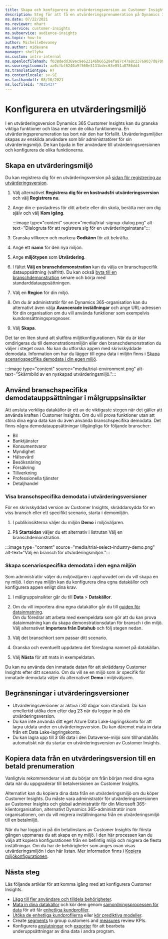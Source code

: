 ```yaml
---
title: Skapa och konfigurera en utvärderingsversion av Customer Insights
description: Steg för att få en utvärderingsprenumeration på Dynamics 365 Customer Insights och konfigurera den.
ms.date: 07/22/2021
ms.reviewer: mhart
ms.service: customer-insights
ms.subservice: audience-insights
ms.topic: how-to
author: MichelleDevaney
ms.author: midevane
manager: shellyha
ms.custom: intro-internal
ms.openlocfilehash: f038dedd369ac9e623146b66528efa87c47a8c23769037d8709fa9b804a0b723
ms.sourcegitcommit: aa0cfbf6240a9f560e3131bdec63e051a8786dd4
ms.translationtype: HT
ms.contentlocale: sv-SE
ms.lasthandoff: 08/10/2021
ms.locfileid: "7035437"
---
```

# <a name="set-up-a-trial-environment"></a>Konfigurera en utvärderingsmiljö 

I en utvärderingsversion Dynamics 365 Customer Insights kan du granska viktiga funktioner och läsa mer om de olika funktionerna. En utvärderingsprenumeration tas bort när den har förfallit. Utvärderingsmiljöer skapas av enskilda användare som blir administratörer för sin utvärderingsmiljö. De kan bjuda in fler användare till utvärderingsversionen och konfigurera de olika funktionerna.

## <a name="create-a-trial-environment"></a>Skapa en utvärderingsmiljö

Du kan registrera dig för en utvärderingsversion på [sidan för registrering av utvärderingsversion](https://dynamics.microsoft.com/get-started/free-trial/?appname=customerinsights). 

1. Välj alternativet **Registrera dig för en kostnadsfri utvärderingsversion** och välj **Registrera nu**.

1. Ange din e-postadress för ditt arbete eller din skola, berätta mer om dig själv och välj **Kom igång**.

   :::image type="content" source="media/trial-signup-dialog.png" alt-text="Dialogruta för att registrera sig för en utvärderingsinstans":::

1. Granska villkoren och markera **Godkänn** för att bekräfta.

1. Ange ett **namn** för den nya miljön. 

1. Ange **miljötypen** som **Utvärdering**.

1. I fältet **Välj en branschdemonstration** kan du välja en branschspecifik datauppsättning (valfritt). Du kan också [byta till en branschdemonstration](#use-industry-specific-demo-data-sets-in-audience-insights) senare och börja med standarddatauppsättningen.

1. Välj en **Region** för din miljö.

1. Om du är administratör för en Dynamics 365-organisation kan du alternativt även välja **Avancerade inställningar** och ange URL-adressen för din organisation om du vill använda funktioner som exempelvis kundomsättningsprognoser. 

1. Välj **Skapa**. 

Det tar en liten stund att slutföra miljökonfigurationen. När du är klar omdirigeras du till demonstrationsmiljön eller den branschdemonstration du väljer i steget ovan. Nu kan du utforska appen med skrivskyddade demodata. Information om hur du lägger till egna data i miljön finns i [Skapa scenariospecifika demodata i din egen miljö](#create-scenario-specific-demo-data-in-your-own-environment).

:::image type="content" source="media/trial-environment.png" alt-text="Skärmbild av en nyskapad utvärderingsmiljö.":::

## <a name="use-industry-specific-demo-data-sets-in-audience-insights"></a>Använd branschspecifika demodatauppsättningar i målgruppsinsikter

Att ansluta verkliga datakällor är ett av de viktigaste stegen när det gäller att använda kraften i Customer Insights. Om du vill prova funktioner utan att störa dina egna data kan du även använda branschspecifika demodata. Det finns några demodatauppsättningar tillgängliga för följande branscher: 

-   Bil
-   Banktjänster
-   Konsumentvaror
-   Myndighet
-   Hälsovård
-   Besöksnäring
-   Försäkring
-   Tillverkning
-   Professionella tjänster
-   Detaljhandel

### <a name="see-industry-specific-demo-data-in-trials"></a>Visa branschspecifika demodata i utvärderingsversioner

För en skrivskyddad version av Customer Insights, skräddarsydda för en viss bransch eller ett specifikt scenario, starta i demomiljön. 
 
1.  I publikinsikterna väljer du miljön **Demo** i miljöväljaren.

2.  På **Startsidan** väljer du ett alternativ i listrutan Välj en branschdemonstration.

:::image type="content" source="media/trial-select-industry-demo.png" alt-text="Välj en bransch för utvärderingsmiljön.":::

### <a name="create-scenario-specific-demo-data-in-your-own-environment"></a>Skapa scenariospecifika demodata i den egna miljön

Som administratör väljer du miljöväljaren i apphuvudet om du vill skapa en ny miljö. I den nya miljön kan du konfigurera dina egna datakällor och konfigurera appen enligt dina krav. 

1.  I målgruppsinsikter går du till **Data** > **Datakällor**.

2.  Om du vill importera dina egna datakällor går du till [guiden för datainmatning](data-sources.md).     
   Om du föredrar att arbeta med exempeldata som gör att du kan prova datainmatning kan du skapa demonstrationsdatan för bransch i din miljö. Välj alternativet **Importera från Datahub** och följ stegen nedan.

3.  Välj det branschkort som passar ditt scenario. 

4.  Granska och eventuellt uppdatera det föreslagna namnet på datakällan. 

5.  Välj **Nästa** för att mata in exempeldatan. 

Du kan nu använda den inmatade datan för att skräddarsy Customer Insights efter ditt scenario. Om du vill se en miljö som är specifik för inmatade demodata väljer du alternativet **<Industry> Demo** i miljöväljaren.

## <a name="limitations-in-trials"></a>Begränsningar i utvärderingsversioner

- Utvärderingsversioner är aktiva i 30 dagar som standard. Du kan emellertid utöka dem efter dag 23 när du loggar in på din utvärderingsversion.
- Du kan inte använda ditt eget Azure Data Lake-lagringskonto för att lagra utdata under en utvärderingsversion. Du kan däremot mata in data från ett Data Lake-lagringskonto.
- Du kan lagra upp till 3 GB data i den Dataverse-miljö som tillhandahålls automatiskt när du startar en utvärderingsversion av Customer Insights.

## <a name="copy-data-from-a-trial-to-a-paid-subscription"></a>Kopiera data från en utvärderingsversion till en betald prenumeration

Vanligtvis rekommenderar vi att du börjar om från början med dina egna data när du uppgraderar till betalversionen av Customer Insights. 

Alternativt kan du kopiera dina data från en utvärderingsmiljö om du köper Customer Insights. Du måste vara administratör för utvärderingsversionen av Customer Insights och global administratör för din Microsoft 365-klientorganisation, alternativt Dynamics 365-administratör inom organisationen, om du vill migrera inställningarna från en utvärderingsmiljö till en betalmiljö. 

När du har loggat in på din betalinstans av Customer Insights för första gången uppmanas du att skapa en ny miljö. I den här processen kan du välja att kopiera konfigurationen från en befintlig miljö och migrera de flesta inställningar. Om du har de behörigheter som anges ovan visas utvärderingsmiljön i den här listan. Mer information finns i [Kopiera miljökonfigurationen](manage-environments.md#copy-the-environment-configuration).

## <a name="next-steps"></a>Nästa steg

Läs följande artiklar för att komma igång med att konfigurera Customer Insights. 

- [Lägg till fler användare och tilldela behörigheter](permissions.md).
- [Mata in dina datakällor](data-sources.md) och kör dem genom [samordningsprocessen för data](data-unification.md) för att får [enhetliga kundprofiler](customer-profiles.md).
- [Utöka de enhetliga kundprofilerna](enrichment-hub.md) eller [kör prediktiva modeller](predictions-overview.md).
- Create [segments](segments.md) to group customers and [measures](measures.md) review KPIs.
- Konfigurera [anslutningar](connections.md) och [exporter](export-destinations.md) för att bearbeta underuppsättningar av dina data i andra program.